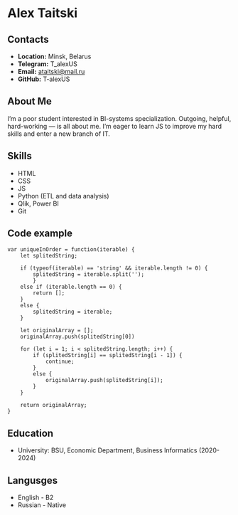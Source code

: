 # Alex Taitski


## Contacts
* __Location:__ Minsk, Belarus
* __Telegram:__ T_alexUS
* __Email:__ ataitski@mail.ru
* __GitHub:__ T-alexUS


## About Me
I’m a poor student interested in BI-systems specialization. 
Outgoing, helpful, hard-working — is all about me. I’m eager to learn JS to improve my hard skills and enter a new branch of IT.


## Skills
* HTML
* CSS
* JS
* Python (ETL and data analysis)
* Qlik, Power BI
* Git


## Code example
```
var uniqueInOrder = function(iterable) {    
    let splitedString;    

    if (typeof(iterable) == 'string' && iterable.length != 0) {        
        splitedString = iterable.split('');    
        }    
    else if (iterable.length == 0) {        
        return [];    
    }    
    else {        
        splitedString = iterable;    
    }    

    let originalArray = [];    
    originalArray.push(splitedString[0])  

    for (let i = 1; i < splitedString.length; i++) {        
        if (splitedString[i] == splitedString[i - 1]) {            
            continue;       
        }        
        else {            
            originalArray.push(splitedString[i]);        
        }    
    }        

    return originalArray;
}
```

## Education
* University: BSU, Economic Department, Business Informatics (2020-2024)


## Langusges
* English - B2
* Russian - Native